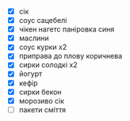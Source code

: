 - [x] сік
- [x] соус сацебелі 
- [x] чікен нагетс паніровка синя
- [x] маслини
- [x] соус курки х2
- [x] приправа до плову коричнева
- [x] сирки солодкі х2
- [x] йогурт 
- [x] кефір 
- [x] сирки бекон
- [x] морозиво сік
- [ ] пакети сміття